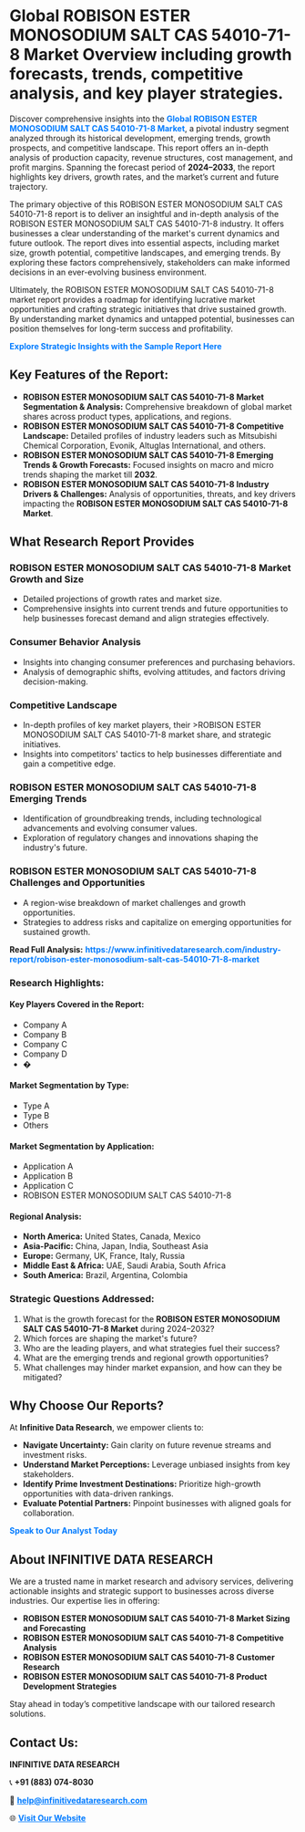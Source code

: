 <h1>Global ROBISON ESTER MONOSODIUM SALT CAS 54010-71-8 Market Overview including growth forecasts, trends, competitive analysis, and key player strategies.</h1>
<p>
Discover comprehensive insights into the 
<a href="https://www.infinitivedataresearch.com/industry-report/robison-ester-monosodium-salt-cas-54010-71-8-market" rel="dofollow" style="color: #007BFF; text-decoration: none;"><strong>Global ROBISON ESTER MONOSODIUM SALT CAS 54010-71-8 Market</strong></a>, a pivotal industry segment analyzed through its historical development, emerging trends, growth prospects, and competitive landscape. This report offers an in-depth analysis of production capacity, revenue structures, cost management, and profit margins. Spanning the forecast period of <strong>2024–2033</strong>, the report highlights key drivers, growth rates, and the market’s current and future trajectory.
</p>
<p>
The primary objective of this ROBISON ESTER MONOSODIUM SALT CAS 54010-71-8 report is to deliver an insightful and in-depth analysis of the ROBISON ESTER MONOSODIUM SALT CAS 54010-71-8 industry. It offers businesses a clear understanding of the market's current dynamics and future outlook. The report dives into essential aspects, including market size, growth potential, competitive landscapes, and emerging trends. By exploring these factors comprehensively, stakeholders can make informed decisions in an ever-evolving business environment.
</p>
<p>
Ultimately, the ROBISON ESTER MONOSODIUM SALT CAS 54010-71-8 market report provides a roadmap for identifying lucrative market opportunities and crafting strategic initiatives that drive sustained growth. By understanding market dynamics and untapped potential, businesses can position themselves for long-term success and profitability.
</p>
<p>
<a href="https://www.infinitivedataresearch.com/request-sample/reportId=104484" style="color: #007BFF; text-decoration: none;"><strong>Explore Strategic Insights with the Sample Report Here</strong></a>
</p>

<h2>Key Features of the Report:</h2>
<ul>
<li><strong>ROBISON ESTER MONOSODIUM SALT CAS 54010-71-8 Market Segmentation & Analysis:</strong> Comprehensive breakdown of global market shares across product types, applications, and regions.</li>
<li><strong>ROBISON ESTER MONOSODIUM SALT CAS 54010-71-8 Competitive Landscape:</strong> Detailed profiles of industry leaders such as Mitsubishi Chemical Corporation, Evonik, Altuglas International, and others.</li>
<li><strong>ROBISON ESTER MONOSODIUM SALT CAS 54010-71-8 Emerging Trends & Growth Forecasts:</strong> Focused insights on macro and micro trends shaping the market till <strong>2032</strong>.</li>
<li><strong>ROBISON ESTER MONOSODIUM SALT CAS 54010-71-8 Industry Drivers & Challenges:</strong> Analysis of opportunities, threats, and key drivers impacting the <strong>ROBISON ESTER MONOSODIUM SALT CAS 54010-71-8 Market</strong>.</li>
</ul>

<h2>What Research Report Provides</h2>
<h3>ROBISON ESTER MONOSODIUM SALT CAS 54010-71-8 Market Growth and Size</h3>
<ul>
<li>Detailed projections of growth rates and market size.</li>
<li>Comprehensive insights into current trends and future opportunities to help businesses forecast demand and align strategies effectively.</li>
</ul>

<h3>Consumer Behavior Analysis</h3>
<ul>
<li>Insights into changing consumer preferences and purchasing behaviors.</li>
<li>Analysis of demographic shifts, evolving attitudes, and factors driving decision-making.</li>
</ul>

<h3>Competitive Landscape</h3>
<ul>
<li>In-depth profiles of key market players, their >ROBISON ESTER MONOSODIUM SALT CAS 54010-71-8 market share, and strategic initiatives.</li>
<li>Insights into competitors' tactics to help businesses differentiate and gain a competitive edge.</li>
</ul>

<h3>ROBISON ESTER MONOSODIUM SALT CAS 54010-71-8 Emerging Trends</h3>
<ul>
<li>Identification of groundbreaking trends, including technological advancements and evolving consumer values.</li>
<li>Exploration of regulatory changes and innovations shaping the industry's future.</li>
</ul>

<h3>ROBISON ESTER MONOSODIUM SALT CAS 54010-71-8 Challenges and Opportunities</h3>
<ul>
<li>A region-wise breakdown of market challenges and growth opportunities.</li>
<li>Strategies to address risks and capitalize on emerging opportunities for sustained growth.</li>
</ul>
<p><strong>Read Full Analysis:</strong> <a href="https://www.infinitivedataresearch.com/industry-report/robison-ester-monosodium-salt-cas-54010-71-8-market" rel="dofollow" style="color: #007BFF; text-decoration: none;"><strong>https://www.infinitivedataresearch.com/industry-report/robison-ester-monosodium-salt-cas-54010-71-8-market</strong></a></p>
<h3>Research Highlights:</h3>
<h4>Key Players Covered in the Report:</h4>
<ul><li>Company A</li><li>Company B</li><li>Company C</li><li>Company D</li><li>�</li></ul>
<h4>Market Segmentation by Type:</h4>
<ul><li>Type A</li><li>Type B</li><li>Others</li></ul>
<h4>Market Segmentation by Application:</h4>
<ul><li>Application A</li><li>Application B</li><li>Application C</li><li>ROBISON ESTER MONOSODIUM SALT CAS 54010-71-8</li></ul>

<h4>Regional Analysis:</h4>
<ul>
<li><strong>North America:</strong> United States, Canada, Mexico</li>
<li><strong>Asia-Pacific:</strong> China, Japan, India, Southeast Asia</li>
<li><strong>Europe:</strong> Germany, UK, France, Italy, Russia</li>
<li><strong>Middle East & Africa:</strong> UAE, Saudi Arabia, South Africa</li>
<li><strong>South America:</strong> Brazil, Argentina, Colombia</li>
</ul>

<h3>Strategic Questions Addressed:</h3>
<ol>
<li>What is the growth forecast for the <strong>ROBISON ESTER MONOSODIUM SALT CAS 54010-71-8 Market</strong> during 2024–2032?</li>
<li>Which forces are shaping the market's future?</li>
<li>Who are the leading players, and what strategies fuel their success?</li>
<li>What are the emerging trends and regional growth opportunities?</li>
<li>What challenges may hinder market expansion, and how can they be mitigated?</li>
</ol>

<h2>Why Choose Our Reports?</h2>
<p>At <strong>Infinitive Data Research</strong>, we empower clients to:</p>
<ul>
<li><strong>Navigate Uncertainty:</strong> Gain clarity on future revenue streams and investment risks.</li>
<li><strong>Understand Market Perceptions:</strong> Leverage unbiased insights from key stakeholders.</li>
<li><strong>Identify Prime Investment Destinations:</strong> Prioritize high-growth opportunities with data-driven rankings.</li>
<li><strong>Evaluate Potential Partners:</strong> Pinpoint businesses with aligned goals for collaboration.</li>
</ul>
<p><a href="https://www.infinitivedataresearch.com/industry-report/robison-ester-monosodium-salt-cas-54010-71-8-market" rel="dofollow" style="color: #007BFF; text-decoration: none;"><strong>Speak to Our Analyst Today</strong></a></p>

<h2>About INFINITIVE DATA RESEARCH</h2>
<p>We are a trusted name in market research and advisory services, delivering actionable insights and strategic support to businesses across diverse industries. Our expertise lies in offering:</p>
<ul>
<li><strong>ROBISON ESTER MONOSODIUM SALT CAS 54010-71-8 Market Sizing and Forecasting</strong></li>
<li><strong>ROBISON ESTER MONOSODIUM SALT CAS 54010-71-8 Competitive Analysis</strong></li>
<li><strong>ROBISON ESTER MONOSODIUM SALT CAS 54010-71-8 Customer Research</strong></li>
<li><strong>ROBISON ESTER MONOSODIUM SALT CAS 54010-71-8 Product Development Strategies</strong></li>
</ul>
<p>Stay ahead in today’s competitive landscape with our tailored research solutions.</p>

<h2>Contact Us:</h2>
<p><strong>INFINITIVE DATA RESEARCH</strong></p>
<p>📞 <strong>+91 (883) 074-8030</strong></p>
<p>📧 <strong><a href="mailto:help@infinitivedataresearch.com" style="color: #007BFF;">help@infinitivedataresearch.com</a></strong></p>
<p>🌐 <strong><a href="https://www.infinitivedataresearch.com" rel="dofollow" style="color: #007BFF;">Visit Our Website</a></strong></p>
